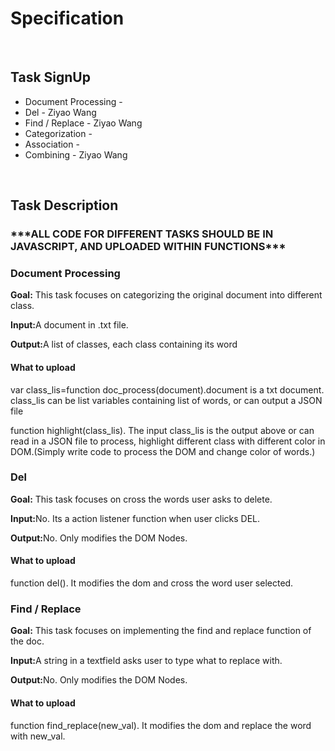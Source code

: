<h1>Specification</h1>
<br/>
<h2>Task SignUp</h2>
<ul>
<li>Document Processing - </li>
<li>Del - Ziyao Wang</li>
<li>Find / Replace - Ziyao Wang</li>
<li>Categorization - </li>
<li>Association - </li>
<li>Combining - Ziyao Wang</li>
</ul>
<br/>
<h2>Task Description</h2>
<h3>***ALL CODE FOR DIFFERENT TASKS SHOULD BE IN JAVASCRIPT, AND UPLOADED WITHIN FUNCTIONS***</h3>
<h3>Document Processing</h3>
<p><b>Goal:</b> This task focuses on categorizing the original document into different class.</p>
<p><b>Input:</b>A document in .txt file.</p>
<p><b>Output:</b>A list of classes, each class containing its word</p>
<h4>What to upload</h4>
<p>var class_lis=function doc_process(document).document is a txt document. class_lis can be list variables containing list of words, or can output a JSON file</p>
<p>function highlight(class_lis). The input class_lis is the output above or can read in a JSON file to process, highlight different class with different color in DOM.(Simply write code to process the DOM and change color of words.)</p>

<h3>Del</h3>
<p><b>Goal:</b> This task focuses on cross the words user asks to delete.</p>
<p><b>Input:</b>No. Its a action listener function when user clicks DEL.</p>
<p><b>Output:</b>No. Only modifies the DOM Nodes.</p>
<h4>What to upload</h4>
<p>function del(). It modifies the dom and cross the word user selected.</p>

<h3>Find / Replace</h3>
<p><b>Goal:</b> This task focuses on implementing the find and replace function of the doc.</p>
<p><b>Input:</b>A string in a textfield asks user to type what to replace with.</p>
<p><b>Output:</b>No. Only modifies the DOM Nodes.</p>
<h4>What to upload</h4>
<p>function find_replace(new_val). It modifies the dom and replace the word with new_val.</p>





